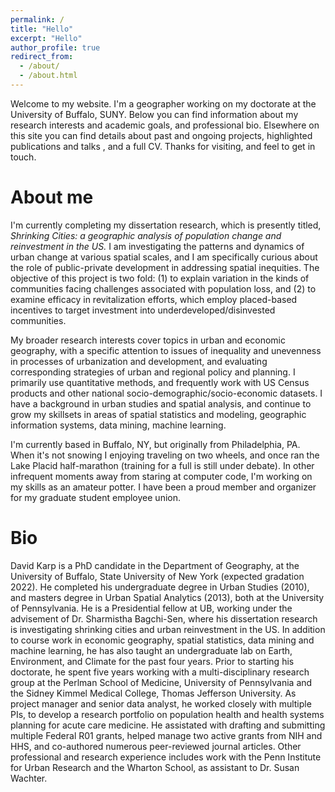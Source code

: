 ```yaml
---
permalink: /
title: "Hello"
excerpt: "Hello"
author_profile: true
redirect_from: 
  - /about/
  - /about.html
---
```


Welcome to my website. I'm a geographer working on my doctorate at the University of Buffalo, SUNY. Below you can find information about my research interests and academic goals, and professional bio. Elsewhere on this site you can find details about <a hfer="portfolio.html"> past and ongoing projects</a>, <a hfer="publications.html"> highlighted publications</a> and <a hfer="talks.html"> talks </a>, and a full CV. Thanks for visiting, and feel to <a hfer="contact.html"> get in touch</a>.

About me
====== 
I'm currently completing my dissertation research, which is presently titled, <i>Shrinking Cities: a geographic analysis of population change and reinvestment in the US.</i> I am investigating the patterns and dynamics of urban change at various spatial scales, and I am specifically curious about the role of public-private development in addressing spatial inequities. The objective of this project is two fold: (1) to explain variation in the kinds of communities facing challenges associated with population loss, and (2) to examine efficacy in revitalization efforts, which employ placed-based incentives to target investment into underdeveloped/disinvested communities. 

My broader research interests cover topics in urban and economic geography, with a specific attention to issues of inequality and unevenness in processes of urbanization and development, and evaluating corresponding strategies of urban and regional policy and planning. I primarily use quantitative methods, and frequently work with US Census products and other national socio-demographic/socio-economic datasets. I have a background in urban studies and spatial analysis, and continue to grow my skillsets in areas of spatial statistics and modeling, geographic information systems, data mining, machine learning. 

I'm currently based in Buffalo, NY, but originally from Philadelphia, PA. When it's not snowing I enjoying traveling on two wheels, and once ran the Lake Placid half-marathon (training for a full is still under debate). In other infrequent moments away from staring at computer code, I'm working on my skills as an amateur potter. I have been a proud member and organizer for my graduate student employee union.

Bio
======
David Karp is a PhD candidate in the Department of Geography, at the University of Buffalo, State University of New York (expected gradation 2022). He completed his undergraduate degree in Urban Studies (2010), and masters degree in Urban Spatial Analytics (2013), both at the University of Pennsylvania. He is a Presidential fellow at UB, working under the advisement of Dr. Sharmistha Bagchi-Sen, where his dissertation research is investigating shrinking cities and urban reinvestment in the US. In addition to course work in economic geography, spatial statistics, data mining and machine learning, he has also taught an undergraduate lab on Earth, Environment, and Climate for the past four years. Prior to starting his doctorate, he spent five years working with a multi-disciplinary research group at the Perlman School of Medicine, University of Pennsylvania and the Sidney Kimmel Medical College, Thomas Jefferson University. As project manager and senior data analyst, he worked closely with multiple PIs, to develop a research portfolio on population health and health systems planning for acute care medicine. He assistated with drafting and submitting multiple Federal R01 grants, helped manage two active grants from NIH and HHS, and co-authored numerous peer-reviewed journal articles. Other professional and research experience includes work with the Penn Institute for Urban Research and the Wharton School, as assistant to Dr. Susan Wachter.